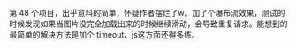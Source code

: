 第 48 个项目，出乎意料的简单，怀疑作者摆烂了w。加了个瀑布流效果，测试的时候发现如果当图片没完全加载出来的时候继续滑动，会导致重复请求。能想到的最简单的解决方法是加个 timeout，js这方面还得多练。
